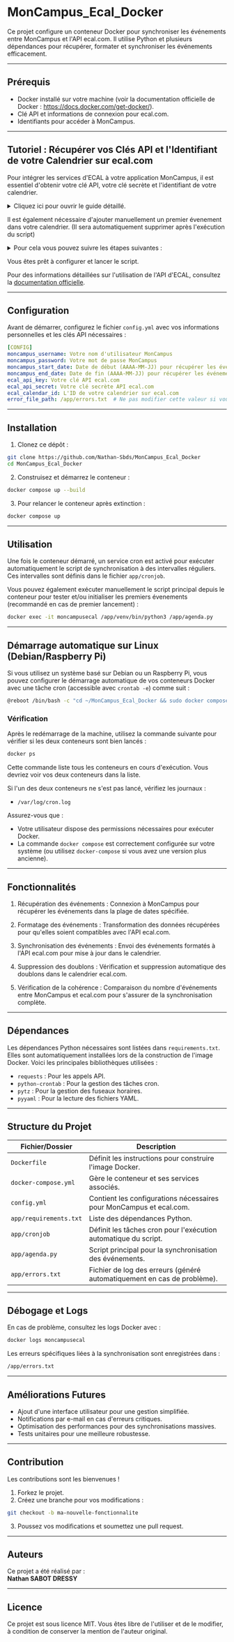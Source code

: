 # MonCampus_Ecal_Docker

Ce projet configure un conteneur Docker pour synchroniser les événements entre MonCampus et l'API ecal.com. Il utilise Python et plusieurs dépendances pour récupérer, formater et synchroniser les événements efficacement.

---

## Prérequis

- Docker installé sur votre machine (voir la documentation officielle de Docker : https://docs.docker.com/get-docker/).
- Clé API et informations de connexion pour ecal.com.
- Identifiants pour accéder à MonCampus.

---

## Tutoriel : Récupérer vos Clés API et l'Identifiant de votre Calendrier sur ecal.com

Pour intégrer les services d'ECAL à votre application MonCampus, il est essentiel d'obtenir votre clé API, votre clé secrète et l'identifiant de votre calendrier. 

<details>
  <summary>Cliquez ici pour ouvrir le guide détaillé.</summary>

### Étape 1 : Créer un Compte sur ecal.com
1. **Accédez au site officiel d'ECAL** : Rendez-vous sur [ecal.com](https://ecal.com).
2. **Inscription** : Cliquez sur `Start Free Trial` ou `Login` si vous avez déjà un compte.
3. **Complétez l'inscription** : Fournissez les informations requises pour créer votre compte.

### Étape 2 : Accéder à la Section Développeur
1. **Connexion** : Connectez-vous à votre compte ECAL.
2. **Accédez à la section Développeur** : Dans le tableau de bord, naviguez vers `Developers` puis `API Keys`.

### Étape 3 : Récupérer votre Clé API et Clé Secrète
1. **Clé API** : Une clé est créée par défaut. La colonne `Key` vous permettra de récupérer la clé API.
2. **Clé Secrète** : Le cadenas présent à côté de la clé API vous permettra de récupérer la clé secrète. Cette étape est primordiale.

### Étape 4 : Créer un Calendrier
1. **Accéder à la Section Calendrier** : Dans le tableau de bord, naviguez vers `Schedules & Events` puis `Add Schedule`.
2. **Créer un Calendrier** : Sélectionnez `Manual Entry` puis fournissez les informations requises pour créer votre calendrier.

### Étape 5 : Récupérer l'Identifiant du Calendrier
1. **Gérer les Événements** : Cliquez sur la roue dentée de réglages nommée `Manage Events`.
2. **Identifier l'Identifiant** : L'identifiant se trouve dans le fil d'Ariane en haut de l'écran, entre `Schedules` et `Events`. Il est composé de 24 caractères au format hexadécimal.

### Étape 6 : Insérer les Informations dans `config.yml`
Après avoir récupéré ces éléments, vous pouvez les insérer dans votre fichier `config.yml` pour configurer votre application.

### Étape 7 : Mettre le Calendrier en Ligne
1. **Gérer les Calendriers** : Dans le tableau de bord, naviguez vers `Schedules & Events` puis `Manage Schedules`.
2. **Mettre en Ligne** : Sélectionnez le calendrier nouvellement créé puis cliquez sur le bouton vert nommé `Set Live`.

### Étape 8 : Récupérer le Lien du Calendrier
1. **Ajouter un Display** : Dans le tableau de bord, naviguez vers `Displays` puis `Add Display`.
2. **Configurer le Display** : Sélectionnez `Button Display` puis fournissez les informations requises pour créer votre calendrier. Le Display ID peut être une valeur aléatoire.
3. **Associer le Calendrier** : Dans l'onglet `Schedules`, choisissez `Only show these Schedules` et sélectionnez le calendrier à partager. Il est recommandé de sélectionner `Enable Auto-subscribe`.
4. **Options** : Dans l'onglet `Options`, vous pouvez modifier diverses options. Il est recommandé de désactiver `Welcome Message` et `Sharing`, mais cela n'est pas obligatoire.
5. **Enregistrer** : Cliquez sur le bouton `Save`.
6. **Mettre en Ligne** : Sélectionnez le bouton nouvellement créé puis cliquez sur le bouton vert nommé `Set Live`.
7. **Obtenir le Lien** : Un lien est disponible en cliquant sur l'icône `<>` nommée `Button Code` dans l'onglet `App`.
8. **QR Code** : Un QR Code est également disponible depuis l'icône correspondante nommée `View Button QR Code`.

Vous êtes maintenant prêt à partager et utiliser votre calendrier. Il est désormais possible de s'y abonner depuis n'importe quel appareil compatible.
</details>

Il est également nécessaire d'ajouter manuellement un premier évenement dans votre calendrier. (Il sera automatiquement supprimer après l'exécution du script) <details>
  <summary>Pour cela vous pouvez suivre les étapes suivantes :</summary>
  
1. **Gérer les Calendriers** : Dans le tableau de bord, naviguez vers `Schedules & Events` puis `Manage Schedules`.
2. **Gérer les Événements** : Cliquez sur la roue dentée de réglages nommée `Manage Events`.
3. **Créer un évenement** : Cliquez sur le bouton vert nommée `Add` et remplissez les informations de l'onglet `Event Details`.
4. **Enregistrer l'évenement** : Appuyez sur `Save`, votre évenement est maintenant créé.
5. **Mettre en Ligne** : Sélectionnez l'évenement nouvellement créé puis cliquez sur le bouton vert nommé `Set Live`.
  </details>

Vous êtes prêt à configurer et lancer le script.

Pour des informations détaillées sur l'utilisation de l'API d'ECAL, consultez la [documentation officielle](https://docs.ecal.com/reference/apiv2.html).

---

## Configuration

Avant de démarrer, configurez le fichier `config.yml` avec vos informations personnelles et les clés API nécessaires :  

```yaml
[CONFIG]
moncampus_username: Votre nom d'utilisateur MonCampus  
moncampus_password: Votre mot de passe MonCampus  
moncampus_start_date: Date de début (AAAA-MM-JJ) pour récupérer les événements MonCampus  
moncampus_end_date: Date de fin (AAAA-MM-JJ) pour récupérer les événements MonCampus  
ecal_api_key: Votre clé API ecal.com  
ecal_api_secret: Votre clé secrète API ecal.com  
ecal_calendar_id: L'ID de votre calendrier sur ecal.com  
error_file_path: /app/errors.txt  # Ne pas modifier cette valeur si vous ne savez pas ce que vous faites  
```

---

## Installation

1. Clonez ce dépôt :  
```bash
git clone https://github.com/Nathan-Sbds/MonCampus_Ecal_Docker 
cd MonCampus_Ecal_Docker 
``` 

2. Construisez et démarrez le conteneur :  
```bash
docker compose up --build  
```
3. Pour relancer le conteneur après extinction :  
```bash
docker compose up  
```

---

## Utilisation

Une fois le conteneur démarré, un service cron est activé pour exécuter automatiquement le script de synchronisation à des intervalles réguliers. Ces intervalles sont définis dans le fichier `app/cronjob`.

Vous pouvez également exécuter manuellement le script principal depuis le conteneur pour tester et/ou initialiser les premiers évenements (recommandé en cas de premier lancement) :  
```bash
docker exec -it moncampusecal /app/venv/bin/python3 /app/agenda.py 
```

---

## Démarrage automatique sur Linux (Debian/Raspberry Pi)

Si vous utilisez un système basé sur Debian ou un Raspberry Pi, vous pouvez configurer le démarrage automatique de vos conteneurs Docker avec une tâche cron (accessible avec `crontab -e`) comme suit :  

```bash
@reboot /bin/bash -c "cd ~/MonCampus_Ecal_Docker && sudo docker compose up -d >> /var/log/cron.log 2>&1"
```

### Vérification

Après le redémarrage de la machine, utilisez la commande suivante pour vérifier si les deux conteneurs sont bien lancés :  
```bash
docker ps
```
Cette commande liste tous les conteneurs en cours d'exécution. Vous devriez voir vos deux conteneurs dans la liste.  

Si l'un des deux conteneurs ne s'est pas lancé, vérifiez les journaux :  
- `/var/log/cron.log`

Assurez-vous que :  
- Votre utilisateur dispose des permissions nécessaires pour exécuter Docker.  
- La commande `docker compose` est correctement configurée sur votre système (ou utilisez `docker-compose` si vous avez une version plus ancienne).  

---

## Fonctionnalités

1. Récupération des événements :
   Connexion à MonCampus pour récupérer les événements dans la plage de dates spécifiée.  

2. Formatage des événements :
   Transformation des données récupérées pour qu'elles soient compatibles avec l'API ecal.com.  

3. Synchronisation des événements :
   Envoi des événements formatés à l'API ecal.com pour mise à jour dans le calendrier.  

4. Suppression des doublons :
   Vérification et suppression automatique des doublons dans le calendrier ecal.com.  

5. Vérification de la cohérence :
   Comparaison du nombre d'événements entre MonCampus et ecal.com pour s'assurer de la synchronisation complète.  

---

## Dépendances

Les dépendances Python nécessaires sont listées dans `requirements.txt`. Elles sont automatiquement installées lors de la construction de l'image Docker. Voici les principales bibliothèques utilisées :  

- `requests` : Pour les appels API.  
- `python-crontab` : Pour la gestion des tâches cron.  
- `pytz` : Pour la gestion des fuseaux horaires.  
- `pyyaml` : Pour la lecture des fichiers YAML.  

---

## Structure du Projet

| Fichier/Dossier | Description |
|---------------- | -----------   |
| `Dockerfile` | Définit les instructions pour construire l'image Docker.   |
| `docker-compose.yml` | Gère le conteneur et ses services associés.   |
| `config.yml` | Contient les configurations nécessaires pour MonCampus et ecal.com.   |
| `app/requirements.txt` | Liste des dépendances Python.   |
| `app/cronjob` | Définit les tâches cron pour l'exécution automatique du script. | 
| `app/agenda.py` | Script principal pour la synchronisation des événements.   |
| `app/errors.txt` | Fichier de log des erreurs (généré automatiquement en cas de problème).   |

---

## Débogage et Logs

En cas de problème, consultez les logs Docker avec :  
```bash
docker logs moncampusecal
```

Les erreurs spécifiques liées à la synchronisation sont enregistrées dans :  
```bash
/app/errors.txt  
```

---

## Améliorations Futures

- Ajout d'une interface utilisateur pour une gestion simplifiée.  
- Notifications par e-mail en cas d'erreurs critiques.  
- Optimisation des performances pour des synchronisations massives.  
- Tests unitaires pour une meilleure robustesse.  

---

## Contribution

Les contributions sont les bienvenues !  
1. Forkez le projet.  
2. Créez une branche pour vos modifications :  
```bash
git checkout -b ma-nouvelle-fonctionnalite  
```
3. Poussez vos modifications et soumettez une pull request.  

---

## Auteurs

Ce projet a été réalisé par :  
**Nathan SABOT DRESSY**

---

## Licence

Ce projet est sous licence MIT. Vous êtes libre de l'utiliser et de le modifier, à condition de conserver la mention de l'auteur original.  
